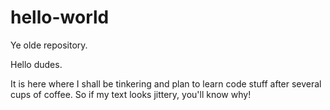 # hello-world
Ye olde repository.

Hello dudes.

It is here where I shall be tinkering and plan to learn code stuff after several cups of coffee. So if my text looks jittery, you'll know why!
